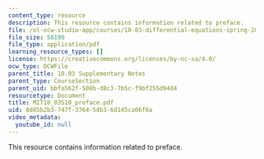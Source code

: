 ```yaml
---
content_type: resource
description: This resource contains information related to preface.
file: /ol-ocw-studio-app/courses/18-03-differential-equations-spring-2010/8d85b2b3747f37645db36d145ca06f6a_MIT18_03S10_preface.pdf
file_size: 56190
file_type: application/pdf
learning_resource_types: []
license: https://creativecommons.org/licenses/by-nc-sa/4.0/
ocw_type: OCWFile
parent_title: 18.03 Supplementary Notes
parent_type: CourseSection
parent_uid: bbfa562f-508b-d8c3-7b5c-f9bf255d94d4
resourcetype: Document
title: MIT18_03S10_preface.pdf
uid: 8d85b2b3-747f-3764-5db3-6d145ca06f6a
video_metadata:
  youtube_id: null
---
```

This resource contains information related to preface.